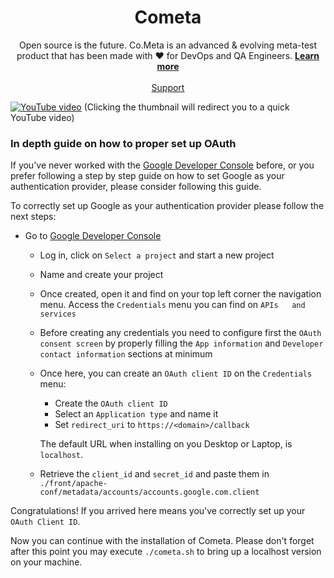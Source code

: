 <!-- PROJECT LOGO -->

<p  align="center">
<h1  align="center">Cometa</h1>
<p  align="center">
Open source is the future. Co.Meta is an advanced & evolving meta-test product that has been made with ❤️ for DevOps and QA Engineers. <a  href="https://cometa.rocks/"><strong>Learn more</strong></a>
<br>
<br>
<a  href="https://cometa.rocks/support/">Support</a>

</p>

</p>

[![YouTube video](https://img.youtube.com/vi/vbgcb9R-ewI/maxresdefault.jpg)](https://www.youtube.com/watch?v=vbgcb9R-ewI)
(Clicking the thumbnail will redirect you to a quick YouTube video)

### In depth guide on how to proper set up OAuth 

If you've never worked with the [Google Developer Console](https://console.cloud.google.com/) before, or you prefer following a step by step guide on how to set Google as your authentication provider, please consider following this guide.

To correctly set up Google as your authentication provider please follow the next steps:

* Go to [Google Developer Console](https://console.cloud.google.com/)
    * Log in, click on `Select a project` and start a new project 
    * Name and create your project
    * Once created, open it and find on your top left corner the navigation menu. Access the `Credentials` menu you can find on `APIs   and services`

    * Before creating any credentials you need to configure first the `OAuth consent screen` by properly filling the `App information` and `Developer contact information` sections at minimum

    * Once here, you can create an `OAuth client ID` on the `Credentials` menu:
        * Create the `OAuth client ID`
        * Select an `Application type` and name it
        * Set `redirect_uri` to `https://<domain>/callback`
        
        The default URL when installing on you Desktop or Laptop, is `localhost`.
    
    * Retrieve the `client_id` and `secret_id` and paste them in `./front/apache-conf/metadata/accounts/accounts.google.com.client`

Congratulations! If you arrived here means you've correctly set up your `OAuth Client ID`.

Now you can continue with the installation of Cometa. Please don't forget after this point you may execute `./cometa.sh` to bring up a localhost version on your machine.
    

